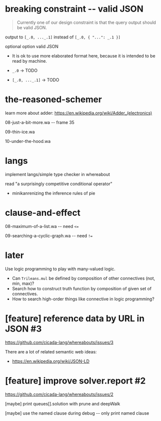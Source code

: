 # breaking constraint -- valid JSON

> Currently one of our design constraint is that
> the query output should be valid JSON.

output to `[_.0, ..._.1]` instead of `[_.0, { "...": _.1 }]`

optional option valid JSON

- It is ok to use more elaborated format here,
  because it is intended to be read by machine.

- `_.0` -> TODO

- `[_.0, ..._.1]` -> TODO

# the-reasoned-schemer

learn more about adder: https://en.wikipedia.org/wiki/Adder_(electronics)

08-just-a-bit-more.wa -- frame 35

09-thin-ice.wa

10-under-the-hood.wa

# langs

implement langs/simple type checker in whereabout

read "a surprisingly competitive conditional operator"

- minikanrenizing the inference rules of pie

# clause-and-effect

08-maximum-of-a-list.wa -- need `<=`

09-searching-a-cyclic-graph.wa -- need `!=`

# later

Use logic programming to play with many-valued logic.

- Can `Trileans.mul` be defined by composition of other connectives (not, min, max)?
- Search how to construct truth function by composition of given set of connectives.
- How to search high-order things like connective in logic programming?

# [feature] reference data by URL in JSON #3

https://github.com/cicada-lang/whereabouts/issues/3

There are a lot of related semantic web ideas:

- https://en.wikipedia.org/wiki/JSON-LD

# [feature] improve solver.report #2

https://github.com/cicada-lang/whereabouts/issues/2

[maybe] print queues[].solution with prune and deepWalk

[maybe] use the named clause during debug -- only print named clause

